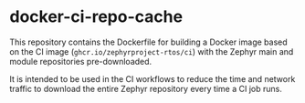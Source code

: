 # docker-ci-repo-cache

This repository contains the Dockerfile for building a Docker image based on the
CI image (`ghcr.io/zephyrproject-rtos/ci`) with the Zephyr main and module
repositories pre-downloaded.

It is intended to be used in the CI workflows to reduce the time and network
traffic to download the entire Zephyr repository every time a CI job runs.
